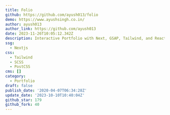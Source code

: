 ```yaml
---
title: Folio
github: https://github.com/ayush013/folio
demo: https://www.ayushsingh.co.in/
author: ayush013
author_link: https://github.com/ayush013
date: 2023-11-26T10:05:12.342Z
description: Interactive Portfolio with Next, GSAP, Tailwind, and React
ssg:
  - Nextjs
css:
  - Tailwind
  - SCSS
  - PostCSS
cms: []
category:
  - Portfolio
draft: false
publish_date: '2020-04-07T06:34:28Z'
update_date: '2023-10-10T10:40:04Z'
github_star: 179
github_fork: 40
---
```

